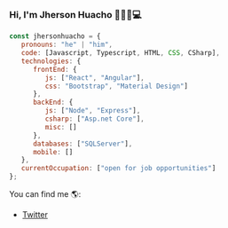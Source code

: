 ### Hi, I'm Jherson Huacho 👋👨‍💻💻

```js
const jhersonhuacho = {
   pronouns: "he" | "him",
   code: [Javascript, Typescript, HTML, CSS, CSharp],
   technologies: {
      frontEnd: {
         js: ["React", "Angular"],
         css: "Bootstrap", "Material Design"]
      },
      backEnd: {
         js: ["Node", "Express"],
         csharp: ["Asp.net Core"],
         misc: []
      },
      databases: ["SQLServer"],
      mobile: []
   },
   currentOccupation: ["open for job opportunities"]
};
```

You can find me 🌎:
- [Twitter](https://twitter.com/JhersonHuacho)

<!--
**JhersonHuacho/jhersonhuacho** is a ✨ _special_ ✨ repository because its `README.md` (this file) appears on your GitHub profile.

Here are some ideas to get you started:

- 🔭 I’m currently working on ...
- 🌱 I’m currently learning ...
- 👯 I’m looking to collaborate on ...
- 🤔 I’m looking for help with ...
- 💬 Ask me about ...
- 📫 How to reach me: ...
- 😄 Pronouns: ...
- ⚡ Fun fact: ...
-->
